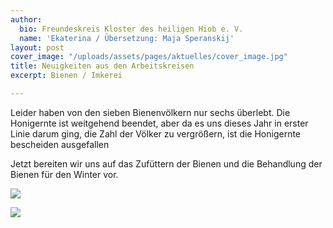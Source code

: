 ```yaml
---
author:
  bio: Freundeskreis Kloster des heiligen Hiob e. V.
  name: 'Ekaterina / Übersetzung: Maja Speranskij'
layout: post
cover_image: "/uploads/assets/pages/aktuelles/cover_image.jpg"
title: Neuigkeiten aus den Arbeitskreisen
excerpt: Bienen / Imkerei

---
```

Leider haben von den sieben Bienenvölkern nur sechs überlebt. Die Honigernte ist weitgehend beendet, aber da es uns dieses Jahr in erster Linie darum ging, die Zahl der Völker zu vergrößern, ist die Honigernte bescheiden ausgefallen

Jetzt bereiten wir uns auf das Zufüttern der Bienen und die Behandlung der Bienen für den Winter vor.

![](https://res.cloudinary.com/hiobmon/image/upload/v1596533225/media/2020/83cd5aad-311e-49c2-b2ac-02c3fbe4434c_nal77c.jpg)

![](https://res.cloudinary.com/hiobmon/image/upload/v1596533249/media/2020/ed54a7ac-e6af-4b56-ae0a-f78a9d0a02f4_sv9qvn.jpg)